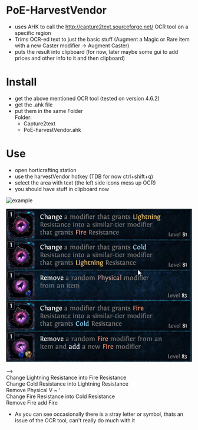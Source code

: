 # PoE-HarvestVendor
 - uses AHK to call the http://capture2text.sourceforge.net/ OCR tool on a specific region
 - Trims OCR-ed text to just the basic stuff (Augment a Magic or Rare item with a new Caster modifier -> Augment Caster)
 - puts the result into clipboard (for now, later maybe some gui to add prices and other info to it and then clipboard)
 
# Install
  - get the above mentioned OCR tool (tested on version 4.6.2)
  - get the .ahk file
  - put them in the same Folder  
    Folder:
      - Capture2text
      - PoE-harvestVendor.ahk
      
# Use
  - open horticrafting station
  - use the harvestVendor hotkey (TDB for now ctrl+shift+q)
  - select the area with text (the left side icons mess up OCR)
  - you should have stuff in clipboard now
  
![example](examples/example.gif)

![example2](examples/example2.png)

-->  
Change Lightning Resistance into Fire Resistance  
Change Cold Resistance into Lightning Resistance   
Remove Physical V ~ ‘   
Change Fire Resistance into Cold Resistance   
Remove Fire add Fire   

- As you can see occasionally there is a stray letter or symbol, thats an issue of the OCR tool, can't really do much with it
